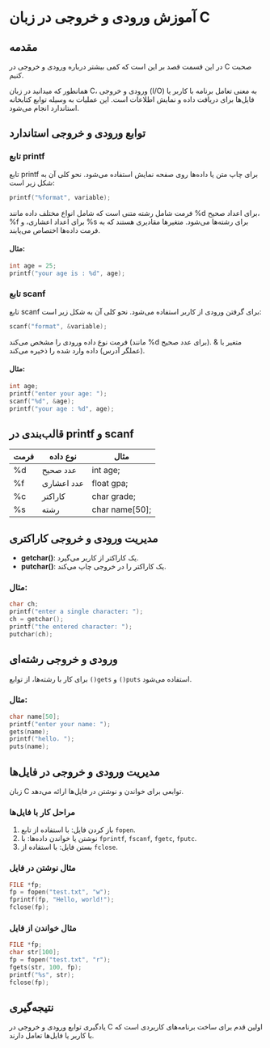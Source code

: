 

# آموزش ورودی و خروجی در زبان C

## مقدمه
در این قسمت قصد بر این است که کمی بیشتر درباره  ورودی و خروجی در C صحبت کنیم.

همانطور که میدانید در زبان C، ورودی و خروجی (I/O) به معنی تعامل برنامه با کاربر یا فایل‌ها برای دریافت داده و نمایش اطلاعات است. این عملیات به وسیله توابع کتابخانه استاندارد انجام می‌شود.

## توابع ورودی و خروجی استاندارد

### تابع printf
تابع printf برای چاپ متن یا داده‌ها روی صفحه نمایش استفاده می‌شود. نحو کلی آن به شکل زیر است:
```c
printf("%format", variable);
```
 فرمت شامل رشته متنی است که شامل انواع مختلف داده مانند %d برای اعداد صحیح، %f برای اعداد اعشاری، و %s برای رشته‌ها می‌شود.
 متغیرها مقادیری هستند که به فرمت داده‌ها اختصاص می‌یابند.

#### مثال:
```c
int age = 25;
printf("your age is : %d", age);
```
### تابع scanf
تابع scanf برای گرفتن ورودی از کاربر استفاده می‌شود. نحو کلی آن به شکل زیر است:
```c
scanf("format", &variable);
```
 فرمت نوع داده ورودی را مشخص می‌کند (مانند %d برای عدد صحیح).
 متغیر با & (عملگر آدرس) داده وارد شده را ذخیره می‌کند.

#### مثال:
```c
int age;
printf("enter your age: ");
scanf("%d", &age);
printf("your age : %d", age);
```

## قالب‌بندی در printf و scanf
| فرمت | نوع داده          | مثال       |
|------|--------------------|------------|
| %d   | عدد صحیح          | int age; |
| %f   | عدد اعشاری        | float gpa;|
| %c   | کاراکتر           | char grade;|
| %s   | رشته              | char name[50];|

## مدیریت ورودی و خروجی کاراکتری
- **getchar()**: یک کاراکتر از کاربر می‌گیرد.
- **putchar()**: یک کاراکتر را در خروجی چاپ می‌کند.

### مثال:
```c
char ch;
printf("enter a single character: ");
ch = getchar();
printf("the entered character: ");
putchar(ch);
```
## ورودی و خروجی رشته‌ای
برای کار با رشته‌ها، از توابع `()gets` و `()puts` استفاده می‌شود.

### مثال:
```c
char name[50];
printf("enter your name: ");
gets(name);
printf("hello، ");
puts(name);
```

## مدیریت ورودی و خروجی در فایل‌ها
زبان C توابعی برای خواندن و نوشتن در فایل‌ها ارائه می‌دهد.

### مراحل کار با فایل‌ها
1. باز کردن فایل: با استفاده از تابع `fopen`.
2. نوشتن یا خواندن داده‌ها: با `fprintf`, `fscanf`, `fgetc`, `fputc`.
3. بستن فایل: با استفاده از `fclose`.

### مثال نوشتن در فایل
```c
FILE *fp;
fp = fopen("test.txt", "w");
fprintf(fp, "Hello, world!");
fclose(fp);
```
### مثال خواندن از فایل
```c
FILE *fp;
char str[100];
fp = fopen("test.txt", "r");
fgets(str, 100, fp);
printf("%s", str);
fclose(fp);
```
## نتیجه‌گیری
یادگیری توابع ورودی و خروجی در C اولین قدم برای ساخت برنامه‌های کاربردی است که با کاربر یا فایل‌ها تعامل دارند.

